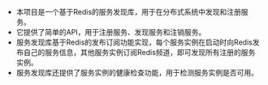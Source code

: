 * 本项目是一个基于Redis的服务发现库，用于在分布式系统中发现和注册服务。
* 它提供了简单的API，用于注册服务、发现服务和注销服务。
* 服务发现库基于Redis的发布订阅功能实现，每个服务实例在启动时向Redis发布自己的服务信息，其他服务实例订阅Redis频道，即可发现所有注册的服务实例。
* 服务发现库还提供了服务实例的健康检查功能，用于检测服务实例是否可用。